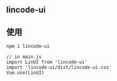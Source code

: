 ## lincode-ui

## 使用

```
npm i lincode-ui
```

```
// in main.js
import LinUI from 'lincode-ui'
import 'lincode-ui/dist/lincode-ui.css'
Vue.use(LinUI)
```




